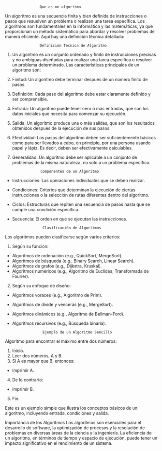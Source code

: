                     Que es un algoritmo

Un algoritmo es una secuencia finita y bien definida de instrucciones o pasos que resuelven un problema o realizan una tarea específica. Los algoritmos son fundamentales en la informática y las matemáticas, ya que proporcionan un método sistemático para abordar y resolver problemas de manera eficiente. Aquí hay una definición técnica detallada:

                    Definición Técnica de Algoritmo

1. Un algoritmo es un conjunto ordenado y finito de instrucciones precisas y no ambiguas diseñadas para realizar una tarea específica o resolver un problema determinado. Las características principales de un algoritmo son:

2. Finitud: Un algoritmo debe terminar después de un número finito de pasos.

3. Definición: Cada paso del algoritmo debe estar claramente definido y ser comprensible.

4. Entrada: Un algoritmo puede tener cero o más entradas, que son los datos iniciales que necesita para comenzar su ejecución.

5. Salida: Un algoritmo produce una o más salidas, que son los resultados obtenidos después de la ejecución de sus pasos.

6. Efectividad: Los pasos del algoritmo deben ser suficientemente básicos como para ser llevados a cabo, en principio, por una persona usando papel y lápiz. Es decir, deben ser efectivamente calculables.

7. Generalidad: Un algoritmo debe ser aplicable a un conjunto de problemas de la misma naturaleza, no solo a un problema específico.

                    Componentes de un Algoritmo

- Instrucciones: Las operaciones individuales que se deben realizar.

- Condiciones: Criterios que determinan la ejecución de ciertas instrucciones o la selección de rutas diferentes dentro del algoritmo.

- Ciclos: Estructuras que repiten una secuencia de pasos hasta que se cumple una condición específica.

- Secuencia: El orden en que se ejecutan las instrucciones.


                    Clasificación de Algoritmos

Los algoritmos pueden clasificarse según varios criterios:

1. Según su función:

- Algoritmos de ordenación (e.g., QuickSort, MergeSort).
- Algoritmos de búsqueda (e.g., Binary Search, Linear Search).
- Algoritmos de grafos (e.g., Dijkstra, Kruskal).
- Algoritmos numéricos (e.g., Algoritmo de Euclides, Transformada de Fourier).


2. Según su enfoque de diseño:

- Algoritmos voraces (e.g., Algoritmo de Prim).
- Algoritmos de divide y vencerás (e.g., MergeSort).
- Algoritmos dinámicos (e.g., Algoritmo de Bellman-Ford).
- Algoritmos recursivos (e.g., Búsqueda binaria).

                    Ejemplo de un Algoritmo Sencillo

Algoritmo para encontrar el máximo entre dos números:

1. Inicio.
2. Leer dos números, A y B.
3. Si A es mayor que B, entonces:
- Imprimir A.
4. De lo contrario:
- Imprimir B.
5. Fin.


Este es un ejemplo simple que ilustra los conceptos básicos de un algoritmo, incluyendo entrada, condiciones y salida.

Importancia de los Algoritmos
Los algoritmos son esenciales para el desarrollo de software, la optimización de procesos y la resolución de problemas en diversas áreas de la ciencia y la ingeniería. La eficiencia de un algoritmo, en términos de tiempo y espacio de ejecución, puede tener un impacto significativo en el rendimiento de un sistema.